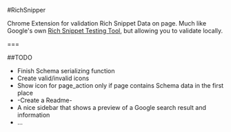 #RichSnipper

Chrome Extension for validation Rich Snippet Data on page. Much like Google's own [Rich Snippet Testing Tool](http://www.google.com/webmasters/tools/richsnippets), but allowing you to validate locally.

===

##TODO

* Finish Schema serializing function
* Create valid/invalid icons
* Show icon for page_action only if page contains Schema data in the first place
* -Create a Readme-
* A nice sidebar that shows a preview of a Google search result and information
* ...